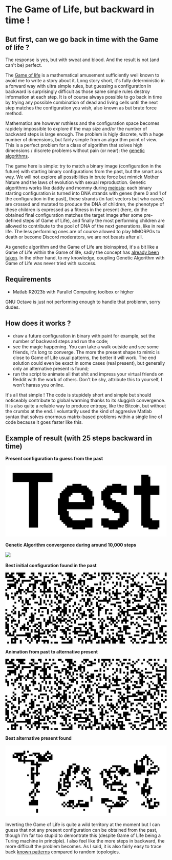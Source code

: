 # The Game of Life, but backward in time !

## But first, can we go back in time with the Game of life ?
The response is yes, but with sweat and blood. And the result is not (and can't be) perfect.

The [Game of life](https://en.wikipedia.org/wiki/Conway%27s_Game_of_Life) is a mathematical amusement sufficiently well known to avoid me to write a story about it. Long story short, it's fully deterministic in a forward way with ultra simple rules, but guessing a configuration in backward is surprisingly difficult as those same simple rules destroy information at each step. It is of course always possible to go back in time by trying any possible combination of dead and living cells until the next step matches the configuration you wish, also known as but brute force method.

Mathematics are however ruthless and the configuration space becomes rapidely impossible to explore if the map size and/or the number of backward steps is large enough. The problem is higly discrete, with a huge number of dimensions, but fairly simple from an algorithm point of view. This is a perfect problem for a class of algorithm that solves high dimensions / discrete problems without pain (or near): the [genetic algorithms](https://en.wikipedia.org/wiki/Genetic_algorithm).

The game here is simple: try to match a binary image (configuration in the future) with starting binary configurations from the past, but the smart ass way. We will not explore all possibilities in brute force but mimick Mother Nature and the laws of evolution with sexual reproduction. Genetic algorithms works like daddy and mommy during [meiosis](https://en.wikipedia.org/wiki/Meiosis): each binary starting configuration is turned into DNA strands with genes (here 0 and 1 of the configuration in the past), these strands (in fact vectors but who cares) are crossed and mutated to produce the DNA of children, the phenotype of these children is expressed as a fitness in the present (here, do the obtained final configuration matches the target image after some pre-defined steps of Game of Life), and finally the most performing children are allowed to contribute to the pool of DNA of the next generations, like in real life. The less performing ones are of course allowed to play MMORPGs to death or become Discord moderators, we are not beasts after all.

As genetic algorithm and the Game of Life are bioinspired, it's a bit like a Game of Life within the Game of life, sadly the concept has [already been taken](https://www.youtube.com/watch?v=xP5-iIeKXE8). In the other hand, to my knowledge, coupling Genetic Algorithm with Game of Life was never tried with success.

## Requirements
- Matlab R2023b with Parallel Computing toolbox or higher

GNU Octave is just not performing enough to handle that problemn, sorry dudes.

## How does it works ?
- draw a future configuration in binary with paint for example, set the number of backward steps and run the code;
- see the magic happening. You can take a walk outside and see some friends, it's long to converge. The more the present shape to mimic is close to Game of Life usual patterns, the better it will work. The end solution could even be exact in some cases (real present), but generally only an alternative present is found;
- run the script to animate all that shit and impress your virtual friends on Reddit with the work of others. Don't be shy, attribute this to yourself, I won't harass you online.

It's all that simple ! The code is stupidely short and simple but should noticeably contribute to global warming thanks to its sluggish convergence. It is also quite a reliable way to produce entropy, like the Bitcoin, but without the crumbs at the end. I voluntarily used the kind of aggresive Matlab syntax that solves enormous matrix-based problems within a single line of code because it goes faster like this.

## Example of result (with 25 steps backward in time)

**Present configuration to guess from the past**

![](/Images/Target_big.png)

**Genetic Algorithm convergence during around 10,000 steps**

![](/Images/Topology.gif)

**Best initial configuration found in the past**

![](/Images/Best_start.png)

**Animation from past to alternative present**

![](/Images/Animation.gif)

**Best alternative present found**

![](/Images/Best_end.png)

Inverting the Game of Life is quite a wild territory at the moment but I can guess that not any present configuration can be obtained from the past, though I'm far too stupid to demontrate this (despite Game of Life being a Turing machine in principle). I also feel like the more steps in backward, the more difficult the problem becomes. As I said, it is also fairly easy to trace back [known patterns](https://conwaylife.com/wiki/Category:Patterns) compared to random topologies.
